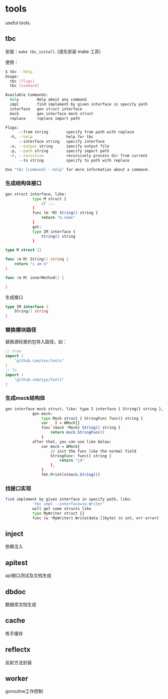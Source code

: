 # tools

useful tools.

## tbc

安装：`make tbc_install`. (请先安装 make 工具)

使用：

```sh
$ tbc --help
Usage:
  tbc [flags]
  tbc [command]

Available Commands:
  help        Help about any command
  impl        find implement by given interface in specify path
  interface   gen struct interface
  mock        gen interface mock struct
  replace     replace import path

Flags:
      --from string        specify from path with replace
  -h, --help               help for tbc
      --interface string   specify interface
  -o, --output string      specify output file
  -p, --path string        specify import path
  -r, --recursive          recursively process dir from current
      --to string          specify to path with replace

Use "tbc [command] --help" for more information about a command.
```

### 生成结构体接口

```sh
gen struct interface, like: 
			type M struct {
				// ...
			}
			func (m *M) String() string {
				return "m.name"
			}
			got: 
			type IM interface {
				String() string
			}
```

```go
type M struct {}

func (m M) String() string {
    return "i am m"
}

func (m M) innerMethod() {

}
```

生成接口

```go
type IM interface {
    String() string
}
```

### 替换模块路径

替换源码里的包导入路径，如：

```go
// From
import (
    "github.com/xxx/tools"
)
// To
import (
    "github.com/yyy/tools"
)
```

### 生成mock结构体

```sh
gen interface mock struct, like: type I interface { String() string }, 
			gen mock: 
				type Mock struct { StringFunc func() string } 
				var _ I = &Mock{}
				func (mock *Mock) String() string {
					return mock.StringFunc()
				}
			after that, you can use like below:
				var mock = &Mock{
					// init the func like the normal field
					StringFunc: func() string {
						return "jd"								
					},	
				}
				fmt.Println(mock.String())
```

### 找接口实现

```sh
find implement by given interface in specify path, like: 
			'tbc impl --interface=io.Writer'
			will get some structs like
			type MyWriter struct {}
			func (w *MyWriter) Write(data []byte) (n int, err error)
```

## inject

依赖注入

## apitest

api接口测试及文档生成

## dbdoc

数据库文档生成

## cache

练手缓存

## reflectx

反射方法封装

## worker

goroutine工作控制
